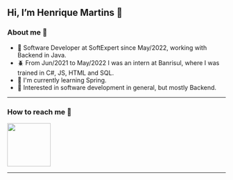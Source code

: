 ## Hi, I’m Henrique Martins 👋

### About me 🤠

- 🧩 Software Developer at SoftExpert since May/2022, working with Backend in Java.
- 🪲 From Jun/2021 to May/2022 I was an intern at Banrisul, where I was trained in C#, JS, HTML and SQL.
- 🌱 I'm currently learning Spring.
- 👀 Interested in software development in general, but mostly Backend.

___

### How to reach me 📨
[<img src="https://brand.linkedin.com/content/dam/me/business/en-us/amp/brand-site/v2/bg/LI-Logo.svg.original.svg" width="100"/>](https://www.linkedin.com/in/henrique-tadano-martins/) 

___



